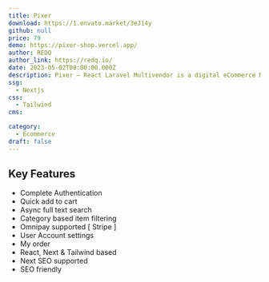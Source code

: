 ```yaml
---
title: Pixer
download: https://1.envato.market/3eJ14y
github: null
price: 79
demo: https://pixer-shop.vercel.app/
author: REDQ
author_link: https://redq.io/
date: 2023-05-02T00:00:00.000Z
description: Pixer – React Laravel Multivendor is a digital eCommerce Marketplace script implemented based on Laravel, React, Next JS, and Tailwind CSS.
ssg:
  - Nextjs
css:
  - Tailwind
cms:

category:
  - Ecommerce
draft: false
---
```


## Key Features

- Complete Authentication
- Quick add to cart
- Async full text search
- Category based item filtering
- Omnipay supported [ Stripe ]
- User Account settings
- My order
- React, Next & Tailwind based
- Next SEO supported
- SEO friendly
